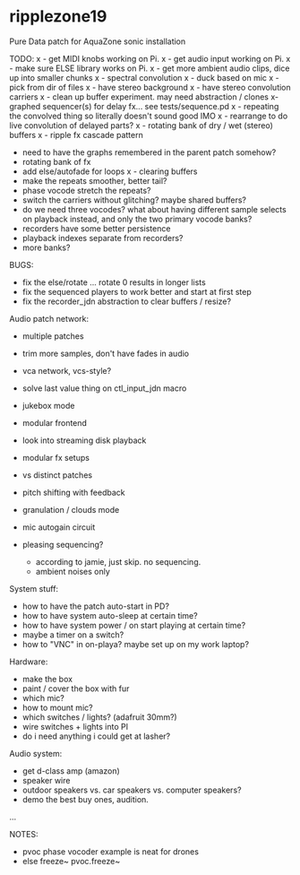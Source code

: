 # ripplezone19
Pure Data patch for AquaZone sonic installation

TODO:
x - get MIDI knobs working on Pi.
x - get audio input working on Pi.
x - make sure ELSE library works on Pi.
x - get more ambient audio clips, dice up into smaller chunks
x - spectral convolution
x - duck based on mic
x - pick from dir of files
x - have stereo background
x - have stereo convolution carriers
x - clean up buffer experiment. may need abstraction / clones
x- graphed sequencer(s) for delay fx...
	see tests/sequence.pd
x - repeating the convolved thing so literally doesn't sound good IMO
x	- rearrange to do live convolution of delayed parts?
x - rotating bank of dry / wet (stereo) buffers
x - ripple fx cascade pattern
- need to have the graphs remembered in the parent patch somehow?
- rotating bank of fx
- add else/autofade for loops
x - clearing buffers
- make the repeats smoother, better tail?
- phase vocode stretch the repeats?
- switch the carriers without glitching? maybe shared buffers?
- do we need three vocodes? what about having different sample selects on playback instead, and only the two primary vocode banks?
- recorders have some better persistence
- playback indexes separate from recorders?
- more banks?


BUGS:
- fix the else/rotate ... rotate 0 results in longer lists
- fix the sequenced players to work better and start at first step
- fix the recorder_jdn abstraction to clear buffers / resize?

Audio patch network:

- multiple patches
- trim more samples, don't have fades in audio

- vca network, vcs-style?
- solve last value thing on ctl_input_jdn macro
- jukebox mode
- modular frontend
- look into streaming disk playback
- modular fx setups
- vs distinct patches
- pitch shifting with feedback
- granulation / clouds mode
- mic autogain circuit
- pleasing sequencing?
	- according to jamie, just skip. no sequencing.
	- ambient noises only

System stuff:
- how to have the patch auto-start in PD?
- how to have system auto-sleep at certain time?
- how to have system power / on start playing at certain time?
- maybe a timer on a switch?
- how to "VNC" in on-playa? maybe set up on my work laptop?

Hardware:
- make the box
- paint / cover the box with fur
- which mic?
- how to mount mic?
- which switches / lights? (adafruit 30mm?)
- wire switches + lights into PI
- do i need anything i could get at lasher?

Audio system:
- get d-class amp (amazon)
- speaker wire
- outdoor speakers vs. car speakers vs. computer speakers?
- demo the best buy ones, audition.

...

NOTES:
- pvoc phase vocoder example is neat for drones
- else
	freeze~
	pvoc.freeze~
